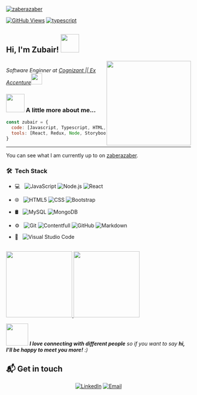 [![zaberazaber](https://res.cloudinary.com/zaberazaber/image/upload/v1616613030/zubair.jpg)][1]


[![GitHub Views](https://komarev.com/ghpvc/?username=zaberazaber&color=FAC151)][1]
[![typescript](https://img.shields.io/badge/TypeScript-Fan-FAC151.svg?logo=typescript&logoWidth=20)](https://github.com/zaberazaber)

<h2> Hi, I'm Zubair! <img src="https://media.giphy.com/media/mGcNjsfWAjY5AEZNw6/giphy.gif" width="50"></h2>
<img align='right' src="https://media.giphy.com/media/M9gbBd9nbDrOTu1Mqx/giphy.gif" width="230">
<p><em></br>Software Enginner at <a href="https://www.thoughtworks.com">Cognizant || Ex Accenture</a><img src="https://media.giphy.com/media/WUlplcMpOCEmTGBtBW/giphy.gif" width="30"> 
</em></p>

### <img src="https://media.giphy.com/media/VgCDAzcKvsR6OM0uWg/giphy.gif" width="50"> A little more about me...  
```javascript
const zubair = {
  code: [Javascript, Typescript, HTML, CSS, , SQL, NodeJS],
  tools: [React, Redux, Node, Storybook, Styled-Components, Jest],
}
```

---

You can see what I am currently up to on [zaberazaber][1].






<h3> 🛠 &nbsp;Tech Stack</h3>

- 💻 &nbsp;
  ![JavaScript](https://img.shields.io/badge/-JavaScript-333333?style=flat&logo=javascript)
  ![Node.js](https://img.shields.io/badge/-Node.js-333333?style=flat&logo=node.js)
  ![React](https://img.shields.io/badge/-React-333333?style=flat&logo=react)
- 🌐 &nbsp;
  ![HTML5](https://img.shields.io/badge/-HTML5-333333?style=flat&logo=HTML5)
  ![CSS](https://img.shields.io/badge/-CSS-333333?style=flat&logo=CSS3&logoColor=1572B6)
  ![Bootstrap](https://img.shields.io/badge/-Bootstrap-333333?style=flat&logo=bootstrap&logoColor=563D7C)

- 🛢 &nbsp;
  ![MySQL](https://img.shields.io/badge/-MySQL-333333?style=flat&logo=mysql)
  ![MongoDB](https://img.shields.io/badge/-MongoDB-333333?style=flat&logo=mongodb)
- ⚙️ &nbsp;
  ![Git](https://img.shields.io/badge/-Git-333333?style=flat&logo=git)
  ![Contentfull](https://www.contentful.com/blog/2019/03/18/better-way-to-work-with-content-infrastructure/)
  ![GitHub](https://img.shields.io/badge/-GitHub-333333?style=flat&logo=github)
  ![Markdown](https://img.shields.io/badge/-Markdown-333333?style=flat&logo=markdown)
- 🔧 &nbsp;
  ![Visual Studio Code](https://img.shields.io/badge/-Visual%20Studio%20Code-333333?style=flat&logo=visual-studio-code&logoColor=007ACC)


<br/>

<a href="https://github.com/zaberazaber">
  <img height="180em" src="https://github-readme-stats.vercel.app/api?username=zaberazaber&theme=buefy&show_icons=true" />
  <img height="180em" src="https://github-readme-stats.vercel.app/api/top-langs/?username=zaberazaber&theme=buefy&layout=compact" />
</a>

<br/>


[1]:https://zaberazaber.me/?utm_source=github.com&utm_medium=gh-profile-zaberazaber&utm_campaign=zaberazaber
[2]: https://www.linkedin.com/in/zubair001


<img src="https://media.giphy.com/media/LnQjpWaON8nhr21vNW/giphy.gif" width="60"> <em><b>I love connecting with different people</b> so if you want to say <b>hi, I'll be happy to meet you more!</b> :)</em>

## 📬 Get in touch

<p align="center">
<a href="https://www.linkedin.com/in/zubair001/"><img alt="LinkedIn" src="https://img.shields.io/badge/LinkedIn-zubair001?style=flat-square&logo=linkedin"></a>
<a href="mailto:m.work.zubair@gmail.com@gmail.com"><img alt="Email" src="https://img.shields.io/badge/Email-m.work.zubair@gmail.com-blue?style=flat-square&logo=gmail"></a>
</p>

